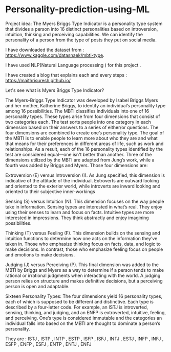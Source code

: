 # Personality-prediction-using-ML
Project idea:
The Myers Briggs Type Indicator is a personality type system that divides a person into 16 distinct personalities based on introversion, intuition, thinking and perceiving capabilities. We can identify the personality of a person from the type of posts they put on social media.

I have downloaded the dataset from :  https://www.kaggle.com/datasnaek/mbti-type.

I have used NLP(Natural Language processing ) for this project .

I have created a blog that explains each and every steps : https://maithrisuresh.github.io/

Let's see what is  Myers Briggs Type Indicator?

The Myers-Briggs Type Indicator was developed by Isabel Briggs Myers and her mother, Katherine Briggs, to identify an individual’s personality type among 16 possibilities.
The MBTI classifies individuals into one of 16 personality types. These types arise from four dimensions that consist of two categories each. The test sorts people into one category in each dimension based on their answers to a series of either/or questions. The four dimensions are combined to create one’s personality type.
The goal of the MBTI is to enable people to learn more about who they are and what that means for their preferences in different areas of life, such as work and relationships. As a result, each of the 16 personality types identified by the test are considered equal—one isn't better than another.
Three of the dimensions utilized by the MBTI are adapted from Jung’s work, while a fourth was added by Briggs and Myers. Those four dimensions are:

Extroversion (E) versus Introversion (I). As Jung specified, this dimension is indicative of the attitude of the individual. Extroverts are outward looking and oriented to the exterior world, while introverts are inward looking and oriented to their subjective inner-workings

Sensing (S) versus Intuition (N). This dimension focuses on the way people take in information. Sensing types are interested in what’s real. They enjoy using their senses to learn and focus on facts. Intuitive types are more interested in impressions. They think abstractly and enjoy imagining possibilities.

Thinking (T) versus Feeling (F). This dimension builds on the sensing and intuition functions to determine how one acts on the information they’ve taken in. Those who emphasize thinking focus on facts, data, and logic to make decisions. In contrast, those who emphasize feeling focus on people and emotions to make decisions.

Judging (J) versus Perceiving (P). This final dimension was added to the MBTI by Briggs and Myers as a way to determine if a person tends to make rational or irrational judgments when interacting with the world. A judging person relies on structure and makes definitive decisions, but a perceiving person is open and adaptable.

Sixteen Personality Types:
The four dimensions yield 16 personality types, each of which is supposed to be different and distinctive. Each type is described by a four-letter code. For example, an ISTJ is introverted, sensing, thinking, and judging, and an ENFP is extroverted, intuitive, feeling, and perceiving. One’s type is considered immutable and the categories an individual falls into based on the MBTI are thought to dominate a person’s personality.

They are : ISTJ , ISTP , INTP , ESTP , ISFP , ISFJ , INTJ , ESTJ , INFP , INFJ , ESFP , ENFP , ESFJ , ENTP , ENTJ , ENFJ
